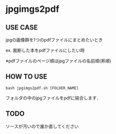 jpgimgs2pdf
===========

USE CASE
--------
jpgの画像群を1つのpdfファイルにまとめたいとき

ex. 裁断した本をpdfファイルにしたい時

※pdfファイルのページ順はjpgファイルの名前順(昇順)

HOW TO USE
----------
    bash jpgimgs2pdf.sh [FOLDER_NAME]

フォルダの中のjpgファイルをpdfに結合します．

TODO
----
ソースが汚いので誰か直してください
